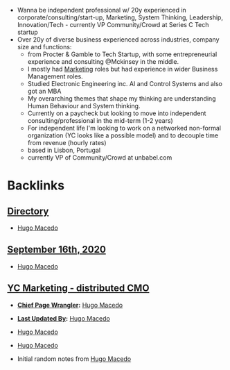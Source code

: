 - Wanna be independent professional w/ 20y experienced in corporate/consulting/start-up, Marketing, System Thinking, Leadership, Innovation/Tech - currently VP Community/Crowd at Series C Tech startup
- Over 20y of diverse business experienced across industries, company size and functions:
    - from Procter & Gamble to Tech Startup, with some entrepreneurial experience and consulting @Mckinsey in the middle.
    - I mostly had [Marketing](<Marketing.md>) roles but had experience in wider Business Management roles.
    - Studied Electronic Engineering inc. AI and Control Systems and also got an MBA
    - My overarching themes that shape my thinking are understanding Human Behaviour and System thinking. 
    - Currently on a paycheck but looking to move into independent consulting/professional in the mid-term (1-2 years)
    - For independent life I'm looking to work on a networked non-formal organization (YC looks like a possible model) and to decouple time from revenue (hourly rates)
    - based in Lisbon, Portugal
    - currently VP of Community/Crowd at unbabel.com 

# Backlinks
## [Directory](<Directory.md>)
- [Hugo Macedo](<Hugo Macedo.md>)

## [September 16th, 2020](<September 16th, 2020.md>)
- [Hugo Macedo](<Hugo Macedo.md>)

## [YC Marketing - distributed CMO](<YC Marketing - distributed CMO.md>)
- **[Chief Page Wrangler](<Chief Page Wrangler.md>):** [Hugo Macedo](<Hugo Macedo.md>)

- **[Last Updated By](<Last Updated By.md>):** [Hugo Macedo](<Hugo Macedo.md>)

- [Hugo Macedo](<Hugo Macedo.md>)

- [Hugo Macedo](<Hugo Macedo.md>)

- Initial random notes from [Hugo Macedo](<Hugo Macedo.md>)

